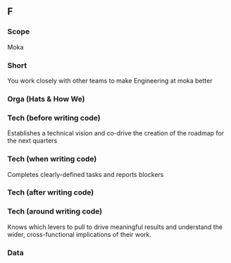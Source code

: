 ## F
### Scope

Moka

### Short

You work closely with other teams to make Engineering at moka better

### Orga (Hats & How We)

### Tech (before writing code)

Establishes a technical vision and co-drive the creation of the roadmap for the next quarters

### Tech (when writing code)

Completes clearly-defined tasks and reports blockers

### Tech (after writing code)

### Tech (around writing code)

Knows which levers to pull to drive meaningful results and understand the wider, cross-functional implications of their work.

### Data

